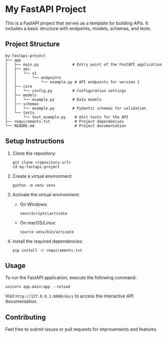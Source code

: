 # My FastAPI Project

This is a FastAPI project that serves as a template for building APIs. It includes a basic structure with endpoints, models, schemas, and tests.

## Project Structure

```
my-fastapi-project
├── app
│   ├── main.py               # Entry point of the FastAPI application
│   ├── api
│   │   └── v1
│   │       └── endpoints
│   │           └── example.py # API endpoints for version 1
│   ├── core
│   │   └── config.py         # Configuration settings
│   ├── models
│   │   └── example.py        # Data models
│   ├── schemas
│   │   └── example.py        # Pydantic schemas for validation
│   └── tests
│       └── test_example.py    # Unit tests for the API
├── requirements.txt           # Project dependencies
└── README.md                  # Project documentation
```

## Setup Instructions

1. Clone the repository:
   ```
   git clone <repository-url>
   cd my-fastapi-project
   ```

2. Create a virtual environment:
   ```
   python -m venv venv
   ```

3. Activate the virtual environment:
   - On Windows:
     ```
     venv\Scripts\activate
     ```
   - On macOS/Linux:
     ```
     source venv/bin/activate
     ```

4. Install the required dependencies:
   ```
   pip install -r requirements.txt
   ```

## Usage

To run the FastAPI application, execute the following command:

```
uvicorn app.main:app --reload
```

Visit `http://127.0.0.1:8000/docs` to access the interactive API documentation.

## Contributing

Feel free to submit issues or pull requests for improvements and features.